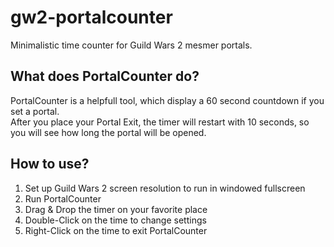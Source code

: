 # gw2-portalcounter
Minimalistic time counter for Guild Wars 2 mesmer portals.<br>

## What does PortalCounter do?
PortalCounter is a helpfull tool, which display a 60 second countdown if you set a portal.<br>
After you place your Portal Exit, the timer will restart with 10 seconds, so you will see how long the portal will be opened.

## How to use?
<ol>
<li>Set up Guild Wars 2 screen resolution to run in windowed fullscreen
<li>Run PortalCounter
<li>Drag & Drop the timer on your favorite place
<li>Double-Click on the time to change settings
<li>Right-Click on the time to exit PortalCounter
</ol>

